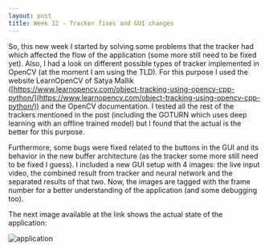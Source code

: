 ```yaml
---
layout: post
title: Week 12 - Tracker fixes and GUI changes
---
```


So, this new week I started by solving some problems that the tracker had which affected the flow of the application (some more still need to be fixed yet). Also, I had a look on different possible types of tracker implemented in OpenCV (at the moment I am using the TLD). For this purpose I used the website LearnOpenCV of Satya Mallik ([https://www.learnopencv.com/object-tracking-using-opencv-cpp-python/](https://www.learnopencv.com/object-tracking-using-opencv-cpp-python/)) and the OpenCV documentation. I tested all the rest of the trackers mentioned in the post (including the GOTURN which uses deep learning with an offline trained model) but I found that the actual is the better for this purpose.

Furthermore, some bugs were fixed related to the buttons in the GUI and its behavior in the new buffer architecture (as the tracker some more still need to be fixed I guess). I included a new GUI setup with 4 images: the live input video, the combined result from tracker and neural network and the separated results of that two. Now, the images are tagged with the frame number for a better understanding of the application (and some debugging too).

The next image available at the link shows the actual state of the application: 

![application](../img/segmentator_buffer_v1_gui.png)

